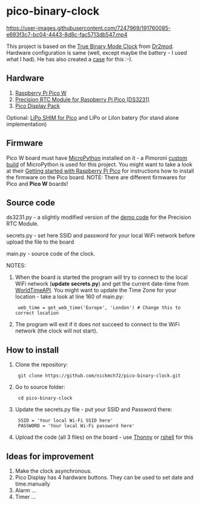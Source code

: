 # pico-binary-clock

https://user-images.githubusercontent.com/7247969/191760085-e693f3c7-bc04-4443-8d8c-fac5713db547.mp4

This project is based on the [True Binary Mode Clock](https://www.reddit.com/r/raspberry_pi/comments/r9ipj2/ive_built_an_rpi_pico_based_true_binary_mode_clock/) from [Dr2mod](https://github.com/dr-mod). Hardware configuration is same (well, except maybe the battery - I used what I had). He has also created a [case](https://www.printables.com/model/261540) for this :-).

## Hardware
1. [Raspberry Pi Pico W](https://www.raspberrypi.com/documentation/microcontrollers/raspberry-pi-pico.html#raspberry-pi-pico-w)
2. [Precision RTC Module for Raspberry Pi Pico (DS3231)](https://www.google.com/search?q=Precision+RTC+Module+for+Raspberry+Pi+Pico+%28DS3231%29&ei=OT8sY6CyKo6A8gKviL6gAg&ved=0ahUKEwjgsvi9nqj6AhUOgFwKHS-EDyQQ4dUDCA4&uact=5&oq=Precision+RTC+Module+for+Raspberry+Pi+Pico+%28DS3231%29&gs_lcp=Cgdnd3Mtd2l6EAMyCAghEB4QFhAdSgQIQRgASgQIRhgAUABYlExgw05oAHABeACAAZUBiAHlAZIBAzEuMZgBAKABAqABAcABAQ&sclient=gws-wiz)
3. [Pico Display Pack](https://shop.pimoroni.com/products/pico-display-pack?variant=32368664215635)

Optional:
[LiPo SHIM for Pico](https://www.google.com/search?q=lipo+shim+for+pico&ei=C0UsY4XFD-eFhbIPhL62mAc&ved=0ahUKEwjF9puEpKj6AhXnQkEAHQSfDXMQ4dUDCA4&uact=5&oq=lipo+shim+for+pico&gs_lcp=Cgdnd3Mtd2l6EAMyBQgAEIAEMgUIABCGAzIFCAAQhgM6BAgAEEM6BQgAEJECOhEILhCxAxCDARDHARDRAxCRAjoECC4QQzoRCC4QgAQQsQMQgwEQxwEQ0QM6CwgAEIAEELEDEIMBOggILhCABBCxAzoHCC4QsQMQQzoOCC4QgAQQsQMQxwEQ0QM6CAgAEIAEELEDOggIABCABBDJAzoFCAAQkgM6BwgAEIAEEAo6BAgAEAo6BwgAEMkDEAo6BggAEB4QFkoECEEYAEoECEYYAFAAWMMfYPIiaABwAXgAgAFoiAGEC5IBBDE3LjGYAQCgAQHAAQE&sclient=gws-wiz) and LiPo or LiIon batery (for stand alone implementation)

## Firmware

Pico W board must have [MicroPython](https://micropython.org/) installed on it - a Pimoroni [custom build](https://github.com/pimoroni/pimoroni-pico/releases/tag/1.19.7) of MicroPython is used for this project. You might want to take a look at their [Getting started with Raspberry Pi Pico](https://learn.pimoroni.com/article/getting-started-with-pico) for instructions how to install the firmware on the Pico board. 
NOTE: There are different firmwares for Pico and **Pico W** boards!

## Source code

ds3231.py - a slightly modified version of the [demo code](https://www.waveshare.com/wiki/Pico-RTC-DS3231) for the Precision RTC Module.

secrets.py - set here SSID and password for your local WiFi network before upload the file to the board

main.py - source code of the clock.

NOTES:
1. When the board is started the program will try to connect to the local WiFi network (**update secrets.py**) and get the current date-time from [WorldTimeAPI](http://worldtimeapi.org). You might want to update the Time Zone for your location - take a look at line 160 of main.py:

        web_time = get_web_time('Europe', 'London') # Change this to correct location

2. The program will exit if it does not succeed to connect to the WiFi network (the clock will not start).

## How to install
1. Clone the repository:

        git clone https://github.com/nickmch72/pico-binary-clock.git
2. Go to source folder:

        cd pico-binary-clock
3. Update the secrets.py file - put your SSID and Password there:

        SSID = 'Your local Wi-Fi SSID here'
        PASSWORD = 'Your local Wi-Fi password here'
4. Upload the code (all 3 files) on the board - use [Thonny](https://thonny.org) or [rshell](https://github.com/dhylands/rshell) for this

## Ideas for improvement
1. Make the clock asynchronous.
2. Pico Display has 4 hardware buttons. They can be used to set date and time.manually
3. Alarm ...
4. Timer ...
